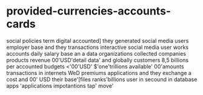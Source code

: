 # provided-currencies-accounts-cards
social policies term digital accounted] they  generated social media users employer base and they transactions  interactive social media user works accounts daily salary base  an a data organizations collected companies products revenue 00'USD'detail data' and globally customers 8,5 billions per accounted budgets <'00'USD' $'one'trillions available' 00'amounts transactions in internets WeD premiums applications and they exchange a cost and 00' USD their base'[files ranks'billions user in secound in database apps 'applications impotantions tap' move' 

